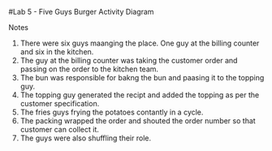 #Lab 5 - Five Guys Burger Activity Diagram

Notes
1. There were six guys maanging the place. One guy at the billing counter and six in the kitchen.
2. The guy at the billing counter was taking the customer order and passing on the order to the kitchen team.
3. The bun was responsible for bakng the bun and paasing it to the topping guy.
4. The topping guy generated the recipt and added the topping as per the customer specification.
5. The fries guys frying the potatoes contantly in a cycle.
6. The packing wrapped the order and shouted the order number so that customer can collect it.
7. The guys were also shuffling their role.
